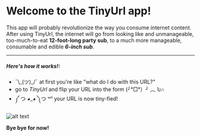 

# Welcome to the TinyUrl app!

This app will probably revolutionize the way you consume internet content.
After using TinyUrl, the internet will go from looking like and unmanageable,
too-much-to-eat **12-foot-long party sub**, to a much more manageable, consumable
and edible **_6-inch sub_**.

---

##### Here's how it works!:

* ¯\\\_(ツ)_/¯ at first you're like "what do I do with this URL?"
* go to _TinyUrl_ and flip your URL into the form (╯°□°）╯ ︵ ˥ɹ∩
* ༼ つ ◕_◕ ༽つ  ᵘʳˡ your URL is now tiny-fied!

![alt text](https://media.giphy.com/media/mJ4l3mnBCRR5u/giphy.gif "homer uses tinyurl")

**Bye bye for now!**